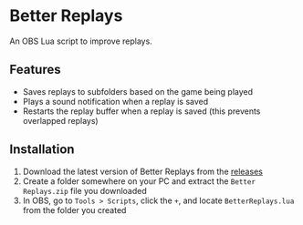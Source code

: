 # Better Replays
An OBS Lua script to improve replays.

## Features
- Saves replays to subfolders based on the game being played
- Plays a sound notification when a replay is saved
- Restarts the replay buffer when a replay is saved (this prevents overlapped replays)

## Installation
1. Download the latest version of Better Replays from the [releases](https://github.com/foozey/better-replays/releases)
2. Create a folder somewhere on your PC and extract the `Better Replays.zip` file you downloaded
3. In OBS, go to `Tools > Scripts`, click the `+`, and locate `BetterReplays.lua` from the folder you created